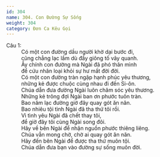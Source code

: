 ```yaml
---
id: 304
name: 304. Con Đường Sự Sống
weight: 304
category: Đơn Ca Kêu Gọi
---
```

<dl><dt>Câu 1:</dt><dd data-verse="1">Có một con đường dầu người khờ dại bước đi, <br/>cũng chẳng lạc lầm dù đầy giông tố vây quanh. <br/>Ấy chính con đường mà Ngài đã phó thân mình <br/>để cứu nhân loại khỏi sự hư mất đời đời. <br/>Có một con đường tràn ngập hạnh phúc yêu thương, <br/>những kẻ được chuộc cùng nhau đi đến Si-ôn. <br/>Chúa dẫn đưa đường Ngài luôn chăm sóc yêu thương. <br/>Những kẻ trông đợi Ngài ban ơn phước tuôn tràn. <br/>Bao năm lạc đường giờ đây quay gót ăn năn. <br/>Bao nhiêu tội tình Ngài đã tha thứ tôi rồi. <br/>Vì tình yêu Ngài đã chết thay tôi, <br/>để giờ đây tôi cùng Ngài song đôi. <br/>Hãy về bên Ngài để nhận nguồn phước thiêng liêng. <br/>Chúa vẫn mong chờ, chờ ai quay gót ăn năn. <br/>Hãy đến bên Ngài để được tha thứ muôn tội. <br/>Chúa dẫn đưa bạn vào đường sự sống muôn đời. </dd></dl>
